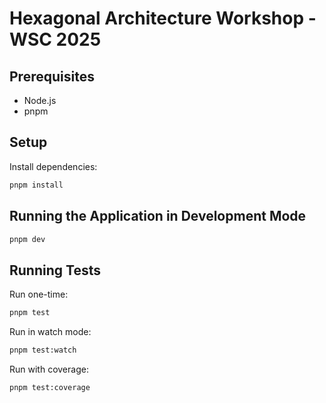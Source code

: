 # Hexagonal Architecture Workshop - WSC 2025

## Prerequisites
- Node.js
- pnpm

## Setup
Install dependencies:
```bash
pnpm install
```

## Running the Application in Development Mode
```bash
pnpm dev
```

## Running Tests
Run one-time:
```bash
pnpm test
```
Run in watch mode:
```bash
pnpm test:watch
```
Run with coverage:
```bash
pnpm test:coverage
```